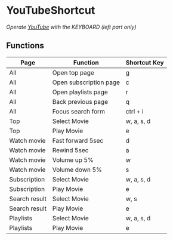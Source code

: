 # YouTubeShortcut 
 
*Operate [YouTube](https://www.youtube.com/) with the KEYBOARD (left part only)*

## Functions

|  Page          |  Function               | Shortcut Key |
| -------------- | ----------------------- | ------------ |
|  All           |  Open top page          | g            |
|  All           |  Open subscription page | c            |
|  All           |  Open playlists page    | r            |
|  All           |  Back previous page     | q            |
|  All           |  Focus search form      | ctrl + i     |
|  Top           |  Select Movie           | w, a, s, d   |
|  Top           |  Play Movie             | e            |
|  Watch movie   |  Fast forward 5sec      | d            |
|  Watch movie   |  Rewind 5sec            | a            |
|  Watch movie   |  Volume up 5%           | w            |
|  Watch movie   |  Volume down 5%         | s            |
|  Subscription  |  Select Movie           | w, a, s, d   |
|  Subscription  |  Play Movie             | e            |
|  Search result |  Select Movie           | w, s         |
|  Search result |  Play Movie             | e            |
|  Playlists     |  Select Movie           | w, a, s, d   |
|  Playlists     |  Play Movie             | e            |

